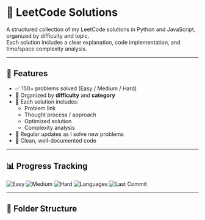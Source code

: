 # 📘 LeetCode Solutions

A structured collection of my LeetCode solutions in Python and JavaScript, organized by difficulty and topic.  
Each solution includes a clear explanation, code implementation, and time/space complexity analysis.

---

## 🚀 Features
- ✅ 150+ problems solved (Easy / Medium / Hard)
- 📂 Organized by **difficulty** and **category**
- 📝 Each solution includes:
  - Problem link
  - Thought process / approach
  - Optimized solution
  - Complexity analysis
- 🔄 Regular updates as I solve new problems
- 🧪 Clean, well-documented code

---

## 📊 Progress Tracking

![Easy](https://img.shields.io/badge/Easy-80-green)
![Medium](https://img.shields.io/badge/Medium-50-yellow)
![Hard](https://img.shields.io/badge/Hard-20-red)
![Languages](https://img.shields.io/badge/Languages-Python%20%7C%20JavaScript-blue)
![Last Commit](https://img.shields.io/github/last-commit/your-username/leetcode-solutions)

---

## 📂 Folder Structure


